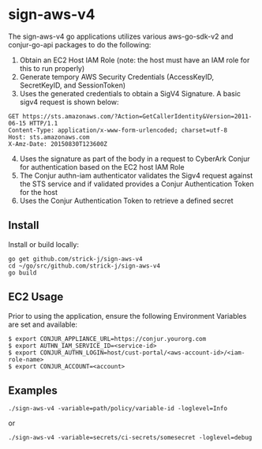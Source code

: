 # sign-aws-v4
The sign-aws-v4 go applications utilizes various aws-go-sdk-v2 and conjur-go-api packages to do the following:
1. Obtain an EC2 Host IAM Role (note: the host must have an IAM role for this to run properly)
2. Generate tempory AWS Security Credentials (AccessKeyID, SecretKeyID, and SessionToken)
3. Uses the generated credentials to obtain a SigV4 Signature. A basic sigv4 request is shown below:
```
GET https://sts.amazonaws.com/?Action=GetCallerIdentity&Version=2011-06-15 HTTP/1.1
Content-Type: application/x-www-form-urlencoded; charset=utf-8
Host: sts.amazonaws.com
X-Amz-Date: 20150830T123600Z
```
4. Uses the signature as part of the body in a request to CyberArk Conjur for authentication based on the EC2 host IAM Role
5. The Conjur authn-iam authenticator validates the Sigv4 request against the STS service and if validated provides a Conjur Authentication Token for the host
6. Uses the Conjur Authentication Token to retrieve a defined secret

## Install
Install or build locally:
```
go get github.com/strick-j/sign-aws-v4
cd ~/go/src/github.com/strick-j/sign-aws-v4
go build
```

## EC2 Usage
Prior to using the application, ensure the following Environment Variables are set and available:
```
$ export CONJUR_APPLIANCE_URL=https://conjur.yourorg.com
$ export AUTHN_IAM_SERVICE_ID=<service-id>
$ export CONJUR_AUTHN_LOGIN=host/cust-portal/<aws-account-id>/<iam-role-name>
$ export CONJUR_ACCOUNT=<account>
```

## Examples
```
./sign-aws-v4 -variable=path/policy/variable-id -loglevel=Info
```
or
```
./sign-aws-v4 -variable=secrets/ci-secrets/somesecret -loglevel=debug
```